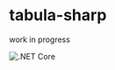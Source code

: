 # tabula-sharp
work in progress

![.NET Core](https://github.com/BobLd/tabula-sharp/workflows/.NET%20Core/badge.svg)
